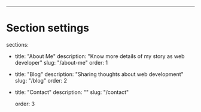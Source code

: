 ---

# Section settings

sections:

- title: "About Me"
  description: "Know more details of my story as web developer"
  slug: "/about-me"
  order: 1

- title: "Blog"
  description: "Sharing thoughts about web development"
  slug: "/blog"
  order: 2

- title: "Contact"
  description: ""
  slug: "/contact"

  order: 3
